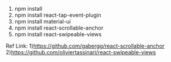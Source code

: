 1) npm install
2) npm install react-tap-event-plugin
3) npm install material-ui
4) npm install react-scrollable-anchor
4) npm install react-swipeable-views


Ref Link:
1)https://github.com/gabergg/react-scrollable-anchor
2)https://github.com/oliviertassinari/react-swipeable-views
